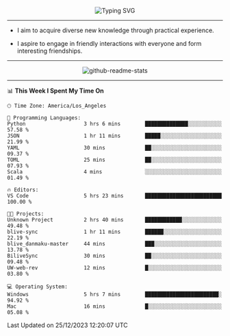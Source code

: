 <p align="center">
  <img src="https://readme-typing-svg.demolab.com?font=Fira+Code&weight=500&size=32&duration=2500&pause=1600&center=true&vCenter=true&random=false&width=1024&height=64&lines=Hi+there+%F0%9F%91%8B;I'm+delighted+you+could+make+it+here+%F0%9F%8E%89;I'm+Harry%2C+a+college+student+still+finding+my+way" alt="Typing SVG" />
</p>


---


- I aim to acquire diverse new knowledge through practical experience.

- I aspire to engage in friendly interactions with everyone and form interesting friendships.


---


<p align="center">
  <img src="https://github-readme-stats.vercel.app/api?username=Harry-Jing&show_icons=true" alt="github-readme-stats"/>
</p>


---

<!--START_SECTION:waka-->
📊 **This Week I Spent My Time On** 

```text
🕑︎ Time Zone: America/Los_Angeles

💬 Programming Languages: 
Python                   3 hrs 6 mins        ██████████████░░░░░░░░░░░   57.58 % 
JSON                     1 hr 11 mins        █████░░░░░░░░░░░░░░░░░░░░   21.99 % 
YAML                     30 mins             ██░░░░░░░░░░░░░░░░░░░░░░░   09.37 % 
TOML                     25 mins             ██░░░░░░░░░░░░░░░░░░░░░░░   07.93 % 
Scala                    4 mins              ░░░░░░░░░░░░░░░░░░░░░░░░░   01.49 % 

🔥 Editors: 
VS Code                  5 hrs 23 mins       █████████████████████████   100.00 % 

🐱‍💻 Projects: 
Unknown Project          2 hrs 40 mins       ████████████░░░░░░░░░░░░░   49.48 % 
blive-sync               1 hr 11 mins        ██████░░░░░░░░░░░░░░░░░░░   22.19 % 
blive_danmaku-master     44 mins             ███░░░░░░░░░░░░░░░░░░░░░░   13.78 % 
BiliveSync               30 mins             ██░░░░░░░░░░░░░░░░░░░░░░░   09.48 % 
UW-web-rev               12 mins             █░░░░░░░░░░░░░░░░░░░░░░░░   03.80 % 

💻 Operating System: 
Windows                  5 hrs 7 mins        ████████████████████████░   94.92 % 
Mac                      16 mins             █░░░░░░░░░░░░░░░░░░░░░░░░   05.08 % 
```


 Last Updated on 25/12/2023 12:20:07 UTC
<!--END_SECTION:waka-->
